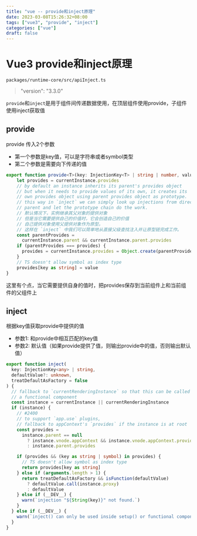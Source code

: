 ```yaml
---
title: "vue -- provide和inject原理"
date: 2023-03-08T15:26:32+08:00
tags: ["vue3", "provide", "inject"]
categories: ["vue"]
draft: false
---
```




# Vue3 provide和inject原理



`packages/runtime-core/src/apiInject.ts`

>   "version": "3.3.0"



`provide`和`inject`是用于组件间传递数据使用，在顶层组件使用provide，子组件使用inject获取值



## provide



provide 传入2个参数

- 第一个参数是key值，可以是字符串或者symbol类型
- 第二个参数是需要向下传递的值

```typescript
export function provide<T>(key: InjectionKey<T> | string | number, value: T) {
    let provides = currentInstance.provides
    // by default an instance inherits its parent's provides object
    // but when it needs to provide values of its own, it creates its
    // own provides object using parent provides object as prototype.
    // this way in `inject` we can simply look up injections from direct
    // parent and let the prototype chain do the work.
    // 默认情况下，实例继承其父对象的提供对象
    // 但是当它需要提供自己的价值时，它会创造自己的价值
    // 自己提供对象使用父提供对象作为原型。
    // 这样在 `inject` 中我们可以简单地从直接父级查找注入并让原型链完成工作。
    const parentProvides =
      currentInstance.parent && currentInstance.parent.provides
    if (parentProvides === provides) {
      provides = currentInstance.provides = Object.create(parentProvides)
    }
    // TS doesn't allow symbol as index type
    provides[key as string] = value
}
```



这里有个点，当它需要提供自身的值时，把provides保存到当前组件上和当前组件的父组件上





## inject

根据key值获取provide中提供的值



- 参数1: 和provide中相互匹配的key值
- 参数2: 默认值（如果provide提供了值，则输出provide中的值，否则输出默认值）



```typescript
export function inject(
  key: InjectionKey<any> | string,
  defaultValue?: unknown,
  treatDefaultAsFactory = false
) {
  // fallback to `currentRenderingInstance` so that this can be called in
  // a functional component
  const instance = currentInstance || currentRenderingInstance
  if (instance) {
    // #2400
    // to support `app.use` plugins,
    // fallback to appContext's `provides` if the instance is at root
    const provides =
      instance.parent == null
        ? instance.vnode.appContext && instance.vnode.appContext.provides
        : instance.parent.provides

    if (provides && (key as string | symbol) in provides) {
      // TS doesn't allow symbol as index type
      return provides[key as string]
    } else if (arguments.length > 1) {
      return treatDefaultAsFactory && isFunction(defaultValue)
        ? defaultValue.call(instance.proxy)
        : defaultValue
    } else if (__DEV__) {
      warn(`injection "${String(key)}" not found.`)
    }
  } else if (__DEV__) {
    warn(`inject() can only be used inside setup() or functional components.`)
  }
}
```

